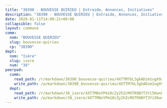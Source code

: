 ```yaml
---
title: "38390 - BOUVESSE QUIRIEU | Entraide, Annonces, Initiatives"
description: "38390 - BOUVESSE QUIRIEU | Entraide, Annonces, Initiatives"
date: 2020-01-11T14:09:21+09:00
collapsible: false
layout: commune
comm:
  nom: "BOUVESSE QUIRIEU"
  slug: bouvesse-quirieu
  cp: "38390"
dept:
  nom: "Isère"
  slug: isere
  num: "38"
peerpad:
  comm:
    read_path: /r/markdown/38390_bouvesse-quirieu/4XTTM7bL3gkADzm1ugX9xssEWpyZv4Nhxgdhp7oJ6VVQcn112
    write_path: /w/markdown/38390_bouvesse-quirieu/4XTTM7bL3gkADzm1ugX9xssEWpyZv4Nhxgdhp7oJ6VVQcn112-K3TgUVDfrcZKH7nXRYiaf5P8V8MCL7CMoj2yeRFQiwcdbA2WYFfwH5nGJWbMgu2xWfFvqPvYcT8WUAsS6UKMNEcJNviaY9TJkcoDPwpyhaTL2eBFjpmKNFTrp9frQXdKrBfCXK9a
  dept:
    read_path: /r/markdown/38_isere/4XTTM8oYPm18cZy2hZcMXTR9BYT3Yi5KwnFvpXu1TXaRq7Q3V
    write_path: /w/markdown/38_isere/4XTTM8oYPm18cZy2hZcMXTR9BYT3Yi5KwnFvpXu1TXaRq7Q3V-K3TgUoSzs2JpJwfbzBvgU8N95mHo7JXz7NbEctNRM3EDb2iYHA4maKm3pRQwmboULLPnLFTEhRgTawPTWpmxTxKbTwDgAEzA9tUHjpudQTWdKWfdVSegAo77eCwhXTaVG7AyUZEs
---
```


